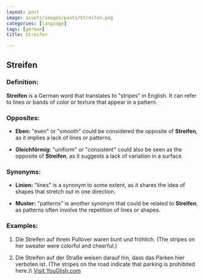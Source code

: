 ```yaml
---
layout: post
image: assets/images/posts/Streifen.png
categories: [language]
tags: [german]
title: Streifen

---
```


## Streifen

### Definition:

**Streifen** is a German word that translates to "stripes" in English. It can refer to lines or bands of color or texture that appear in a pattern.

### Opposites:

- **Eben:** "even" or "smooth" could be considered the opposite of **Streifen**, as it implies a lack of lines or patterns.

- **Gleichförmig:** "uniform" or "consistent" could also be seen as the opposite of **Streifen**, as it suggests a lack of variation in a surface.

### Synonyms:

- **Linien:** "lines" is a synonym to some extent, as it shares the idea of shapes that stretch out in one direction.

- **Muster:** "patterns" is another synonym that could be related to **Streifen**, as patterns often involve the repetition of lines or shapes.

### Examples:

1. Die Streifen auf ihrem Pullover waren bunt und fröhlich.
   (The stripes on her sweater were colorful and cheerful.)

2. Die Streifen auf der Straße weisen darauf hin, dass das Parken hier verboten ist.
   (The stripes on the road indicate that parking is prohibited here.)\ <a id="yg-widget-0" class="youglish-widget" data-query="Streifen" data-lang="german" data-components="8412" data-auto-start="0" data-bkg-color="theme_light" data-title="How%20to%20pronounce%20Streifen%20in%20German"  rel="nofollow" href="https://youglish.com">Visit YouGlish.com</a><script async src="https://youglish.com/public/emb/widget.js" charset="utf-8"></script>